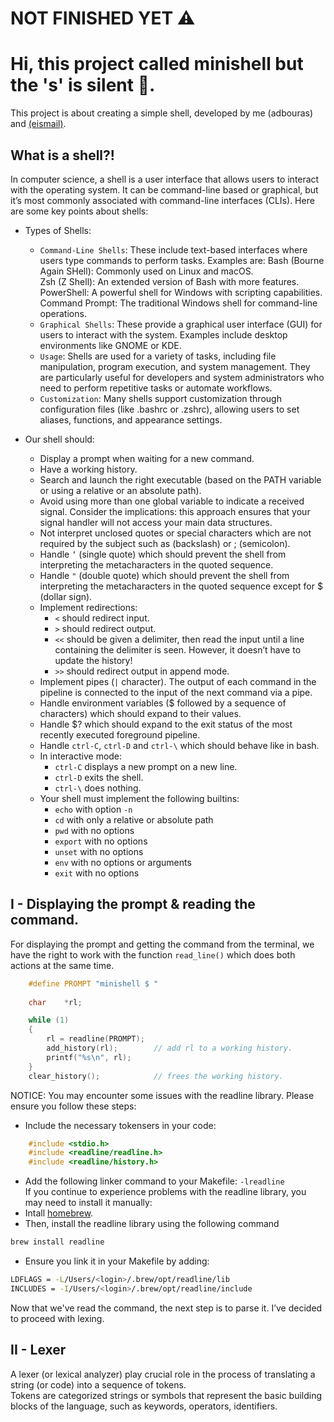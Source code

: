 # NOT FINISHED YET ⚠️
# Hi, this project called minishell but the 's' is silent 👹.
This project is about creating a simple shell, developed by me (adbouras) and [(eismail)](https://github.com/ism417).

## What is a shell?!

In computer science, a shell is a user interface that allows users to interact with the operating system. It can be command-line based or graphical, 
but it’s most commonly associated with command-line interfaces (CLIs). Here are some key points about shells:

* Types of Shells:

	* `Command-Line Shells`: These include text-based interfaces where users type commands to perform tasks. Examples are:
		Bash (Bourne Again SHell): Commonly used on Linux and macOS.\
		Zsh (Z Shell): An extended version of Bash with more features.\
		PowerShell: A powerful shell for Windows with scripting capabilities.\
		Command Prompt: The traditional Windows shell for command-line operations.
	* `Graphical Shells`: These provide a graphical user interface (GUI) for users to interact with the system. Examples include desktop environments like GNOME or KDE.
	* `Usage`: Shells are used for a variety of tasks, including file manipulation, program execution, and system management.
		They are particularly useful for developers and system administrators who need to perform repetitive tasks or automate workflows.
	* `Customization`: Many shells support customization through configuration files (like .bashrc or .zshrc), allowing users to set aliases, functions, and appearance settings.

* Our shell should:
	* Display a prompt when waiting for a new command.
	* Have a working history.
	* Search and launch the right executable (based on the PATH variable or using a relative or an absolute path).
	* Avoid using more than one global variable to indicate a received signal. Consider the implications: this approach ensures that your signal handler will not access your main data structures.
	* Not interpret unclosed quotes or special characters which are not required by the subject such as (backslash) or ; (semicolon).
	* Handle `’` (single quote) which should prevent the shell from interpreting the metacharacters in the quoted sequence.
	* Handle `"` (double quote) which should prevent the shell from interpreting the metacharacters in the quoted sequence except for $ (dollar sign).
	* Implement redirections:
		* `<` should redirect input.
		* `>` should redirect output.
		* `<<` should be given a delimiter, then read the input until a line containing the delimiter is seen. However, it doesn’t have to update the history!
		* `>>` should redirect output in append mode.
	* Implement pipes (`|` character). The output of each command in the pipeline is connected to the input of the next command via a pipe.
	* Handle environment variables ($ followed by a sequence of characters) which should expand to their values.
	* Handle $? which should expand to the exit status of the most recently executed foreground pipeline.
	* Handle `ctrl-C`, `ctrl-D` and `ctrl-\` which should behave like in bash.
	* In interactive mode:
		* `ctrl-C` displays a new prompt on a new line.
		* `ctrl-D` exits the shell.
		* `ctrl-\` does nothing.
	* Your shell must implement the following builtins:
		* `echo` with option `-n`
		* `cd` with only a relative or absolute path
		* `pwd` with no options
		* `export` with no options
		* `unset` with no options
		* `env` with no options or arguments
		* `exit` with no options

## I - Displaying the prompt & reading the command.
For displaying the prompt and getting the command from the terminal, we have the right to work with the function `read_line()` which does both actions at the same time.
```c
	#define PROMPT "minishell $ "
 
	char	*rl;

	while (1)
	{
		rl = readline(PROMPT);
		add_history(rl);		// add rl to a working history.
		printf("%s\n", rl);
	}
	clear_history();			// frees the working history.
```
NOTICE: You may encounter some issues with the readline library. Please ensure you follow these steps:
* Include the necessary tokensers in your code:
```c 
	#include <stdio.h>
	#include <readline/readline.h>
	#include <readline/history.h>
```
* Add the following linker command to your Makefile: `-lreadline`\
If you continue to experience problems with the readline library, you may need to install it manually:
* Intall [homebrew](https://github.com/kube/42homebrew).
* Then, install the readline library using the following command
```bash
brew install readline
```
* Ensure you link it in your Makefile by adding:
```bash
LDFLAGS = -L/Users/<login>/.brew/opt/readline/lib
INCLUDES = -I/Users/<login>/.brew/opt/readline/include
``` 

Now that we've read the command, the next step is to parse it. I’ve decided to proceed with lexing.

## II - Lexer
A lexer (or lexical analyzer) play crucial role in the process of translating a string (or code) into a sequence of tokens.\
Tokens are categorized strings or symbols that represent the basic building blocks of the language, such as keywords, operators, identifiers.






